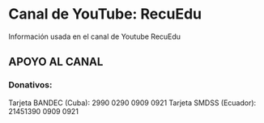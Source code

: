 # Canal de YouTube: RecuEdu

Información usada en el canal de Youtube RecuEdu

## APOYO AL CANAL
### Donativos: 
Tarjeta BANDEC (Cuba): 2990 0290 0909 0921
Tarjeta SMDSS (Ecuador): 21451390 0909 0921

